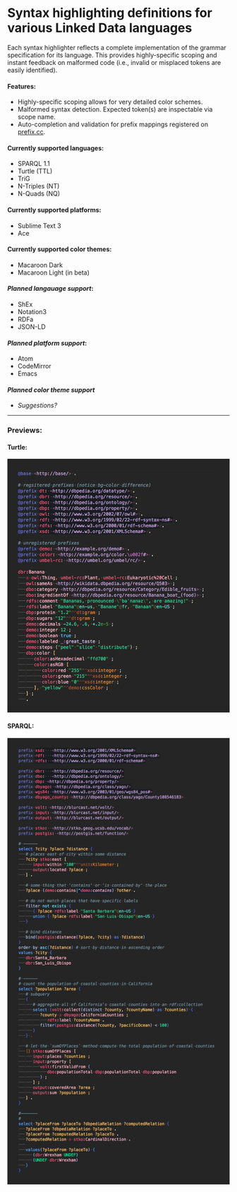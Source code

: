 # Syntax highlighting definitions for various Linked Data languages

Each syntax highlighter reflects a complete implementation of the grammar specification for its language. This provides highly-specific scoping and instant feedback on malformed code (i.e., invalid or misplaced tokens are easily identified).

#### Features:
 - Highly-specific scoping allows for very detailed color schemes.
 - Malformed syntax detection. Expected token(s) are inspectable via scope name.
 - Auto-completion and validation for prefix mappings registered on [prefix.cc](http://prefix.cc).

#### Currently supported languages:
 - SPARQL 1.1
 - Turtle (TTL)
 - TriG
 - N-Triples (NT)
 - N-Quads (NQ)

#### Currently supported platforms:
 - Sublime Text 3
 - Ace

#### Currently supported color themes:
 - Macaroon Dark
 - Macaroon Light (in beta)

#### *Planned langauage support*:
 - ShEx
 - Notation3
 - RDFa
 - JSON-LD

#### *Planned platform support*:
 - Atom
 - CodeMirror
 - Emacs

#### *Planned color theme support*
 - *Suggestions?*

---

### Previews:

#### Turtle:
![Turtle Preview](doc/preview/turtle.png)

#### SPARQL:
![SPARQL Preview](doc/preview/sparql.png)

